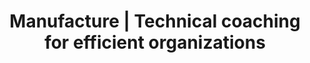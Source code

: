 ---
title: "Manufacture | Technical coaching for efficient organizations"
description: "Train your teams in their development practices to make delivery more reliable and improve the impact of your products."
image: "images/promise.png"
draft: false
---